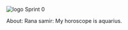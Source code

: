 ![logo](https://thumb.ibb.co/e5V2vn/tut_logo.png)
Sprint 0

About:
Rana samir: My horoscope is aquarius.
